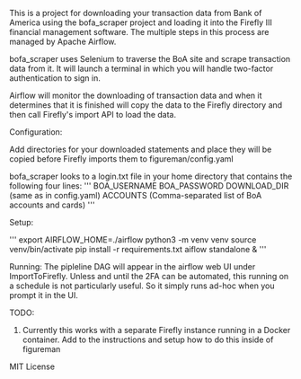 This is a project for downloading your transaction data from Bank of America using the bofa_scraper project and loading it into the Firefly III financial management software. The multiple steps in this process are managed by Apache Airflow.

bofa_scraper uses Selenium to traverse the BoA site and scrape transaction data from it. It will launch a terminal in which you will handle two-factor authentication to sign in.

Airflow will monitor the downloading of transaction data and when it determines that it is finished will copy the data to the Firefly directory and then call Firefly's import API to load the data.

Configuration:

Add directories for your downloaded statements and place they will be copied before Firefly imports them to figureman/config.yaml

bofa_scraper looks to a login.txt file in your home directory that contains the following four lines:
'''
BOA_USERNAME
BOA_PASSWORD
DOWNLOAD_DIR (same as in config.yaml)
ACCOUNTS (Comma-separated list of BoA accounts and cards)
'''

Setup:

'''
export AIRFLOW_HOME=./airflow
python3 -m venv venv
source venv/bin/activate
pip install -r requirements.txt
aiflow standalone &
'''

Running:
The pipleline DAG will appear in the airflow web UI under ImportToFirefly. Unless and until the 2FA can be automated, this running on a schedule is not particularly useful. So it simply runs ad-hoc when you prompt it in the UI.

TODO:
1. Currently this works with a separate Firefly instance running in a Docker container. Add to the instructions and setup how to do this inside of figureman

MIT License
